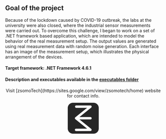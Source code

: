 ## Goal of the project

Because of the lockdown caused by COVID-19 outbreak, the labs at the university were also closed, where the industrial sensor measurements were carried out. To overcome this challenge, I began to work on a set of .NET framework based application, which are intended to model the behavior of the real measurement setup. The output values are generated using real measurement data with random noise generation. Each interface has an image of the measurement setup, which illustrates the physical arrangement of the devices.

#### Target framework: .NET Framework 4.6.1

#### Description and executables available in the [executables folder](https://github.com/zsoltmo/Measurement-Modeling/tree/master/executables)


<p align="center"> Visit [zsomoTech](https://sites.google.com/view/zsomotech/home) website for contact info. </p>

<p align="center">
<img width=100 height=100 src="/resources/zsomoTechLogo150px.png">
</p>
 
 
